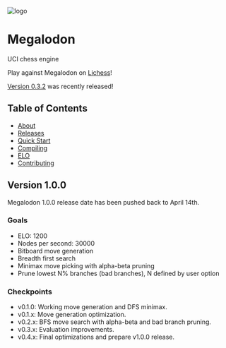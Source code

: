 ![logo](https://raw.githubusercontent.com/megalodon-chess/megalodon/main/logo/logo_widescreen_light.png)

# Megalodon

UCI chess engine

Play against Megalodon on [Lichess][lichess]!

[Version 0.3.2][latest] was recently released!

## Table of Contents

* [About][about]
* [Releases][releases]
* [Quick Start][quickstart]
* [Compiling][compiling]
* [ELO][elo]
* [Contributing][contrib]

## Version 1.0.0

Megalodon 1.0.0 release date has been pushed back to April 14th.

### Goals

* ELO: 1200
* Nodes per second: 30000
* Bitboard move generation
* Breadth first search
* Minimax move picking with alpha-beta pruning
* Prune lowest N% branches (bad branches), N defined by user option

### Checkpoints

* v0.1.0: Working move generation and DFS minimax.
* v0.1.x: Move generation optimization.
* v0.2.x: BFS move search with alpha-beta and bad branch pruning.
* v0.3.x: Evaluation improvements.
* v0.4.x: Final optimizations and prepare v1.0.0 release.

[lichess]: https://lichess.org/@/megalodon-chess
[latest]: https://github.com/megalodon-chess/megalodon/releases/latest
[about]: https://megalodon-chess.github.io/megalodon/about
[releases]: https://megalodon-chess.github.io/megalodon/releases
[quickstart]: https://megalodon-chess.github.io/megalodon/quick-start
[compiling]: https://megalodon-chess.github.io/megalodon/compiling
[elo]: https://megalodon-chess.github.io/megalodon/elo
[contrib]: https://github.com/megalodon-chess/megalodon/blob/main/CONTRIBUTING.md
